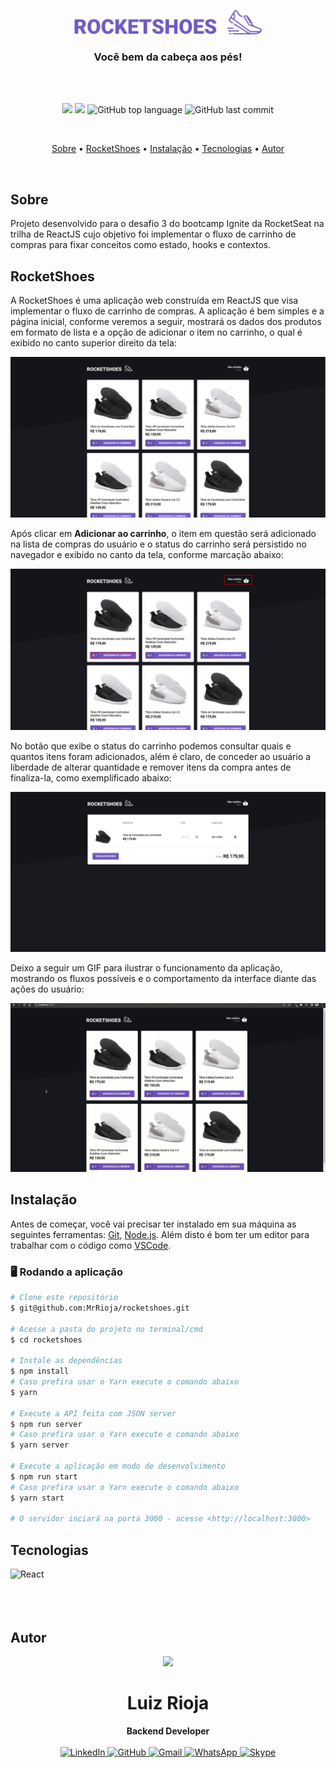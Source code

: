 <p align="center">
  <img src="./readme/vectorpaint.png" alt="Logo" width="300"/>
  <br>
</p>
<h3 align="center">
  Você bem da cabeça aos pés!
</h3>

<br><br>

<p align="center">
  <img src="https://img.shields.io/static/v1?label=Rocket&message=Shoes&color=blueviolet&style=for-the-badge"/>
  <img src="https://img.shields.io/github/license/MrRioja/rocketShoes?color=blueviolet&logo=License&style=for-the-badge"/>
  <img alt="GitHub top language" src="https://img.shields.io/github/languages/top/MrRioja/rocketShoes?color=blueviolet&logo=TypeScript&logoColor=white&style=for-the-badge">
  <img alt="GitHub last commit" src="https://img.shields.io/github/last-commit/MrRioja/rocketShoes?color=blueviolet&style=for-the-badge">
</p>
<br>

<p align="center">
  <a href="#sobre">Sobre</a> •
  <a href="#rocketShoes">RocketShoes</a> •
  <a href="#instalação">Instalação</a> •
  <a href="#tecnologias">Tecnologias</a> •
  <a href="#autor">Autor</a>  
</p>

<br>

## Sobre

Projeto desenvolvido para o desafio 3 do bootcamp Ignite da RocketSeat na trilha de ReactJS cujo objetivo foi implementar o fluxo de carrinho de compras para fixar conceitos como estado, hooks e contextos.

## RocketShoes

A RocketShoes é uma aplicação web construída em ReactJS que visa implementar o fluxo de carrinho de compras. A aplicação é bem simples e a página inicial, conforme veremos a seguir, mostrará os dados dos produtos em formato de lista e a opção de adicionar o item no carrinho, o qual é exibido no canto superior direito da tela:

![Página inicial](./readme/home.png)

Após clicar em **Adicionar ao carrinho**, o item em questão será adicionado na lista de compras do usuário e o status do carrinho será persistido no navegador e exibido no canto da tela, conforme marcação abaixo:

![Página inicial com adição ao carrinho](./readme/add-item.png)

No botão que exibe o status do carrinho podemos consultar quais e quantos itens foram adicionados, além é claro, de conceder ao usuário a liberdade de alterar quantidade e remover itens da compra antes de finaliza-la, como exemplificado abaixo:

![Carrinho de compras](./readme/confirmation.png)

Deixo a seguir um GIF para ilustrar o funcionamento da aplicação, mostrando os fluxos possíveis e o comportamento da interface diante das ações do usuário:

![Demo do fluxo da aplicação](./readme/demo-app.gif)

## Instalação

Antes de começar, você vai precisar ter instalado em sua máquina as seguintes ferramentas:
[Git](https://git-scm.com), [Node.js](https://nodejs.org/en/).
Além disto é bom ter um editor para trabalhar com o código como [VSCode](https://code.visualstudio.com/).

### 🖥️ Rodando a aplicação

```bash
# Clone este repositório
$ git@github.com:MrRioja/rocketshoes.git

# Acesse a pasta do projeto no terminal/cmd
$ cd rocketshoes

# Instale as dependências
$ npm install
# Caso prefira usar o Yarn execute o comando abaixo
$ yarn

# Execute a API feita com JSON server
$ npm run server
# Caso prefira usar o Yarn execute o comando abaixo
$ yarn server

# Execute a aplicação em modo de desenvolvimento
$ npm run start
# Caso prefira usar o Yarn execute o comando abaixo
$ yarn start

# O servidor inciará na porta 3000 - acesse <http://localhost:3000>
```

## Tecnologias

<img align="left" src="https://profilinator.rishav.dev/skills-assets/react-original-wordmark.svg" alt="React" height="75" />

<br><br><br><br>

## Autor

<div align="center">
<img src="https://images.weserv.nl/?url=avatars.githubusercontent.com/u/55336456?v=4&h=100&w=100&fit=cover&mask=circle&maxage=7d" />
<h1>Luiz Rioja</h1>
<strong>Backend Developer</strong>
<br/>
<br/>

<a href="https://linkedin.com/in/luizrioja" target="_blank">
<img alt="LinkedIn" src="https://img.shields.io/badge/linkedin-%230077B5.svg?style=for-the-badge&logo=linkedin&logoColor=white"/>
</a>

<a href="https://github.com/mrrioja" target="_blank">
<img alt="GitHub" src="https://img.shields.io/badge/github-%23121011.svg?style=for-the-badge&logo=github&logoColor=white"/>
</a>

<a href="mailto:lulyrioja@gmail.com?subject=Fala%20Dev" target="_blank">
<img alt="Gmail" src="https://img.shields.io/badge/Gmail-D14836?style=for-the-badge&logo=gmail&logoColor=white" />
</a>

<a href="https://api.whatsapp.com/send?phone=5511933572652" target="_blank">
<img alt="WhatsApp" src="https://img.shields.io/badge/WhatsApp-25D366?style=for-the-badge&logo=whatsapp&logoColor=white"/>
</a>

<a href="https://join.skype.com/invite/tvBbOq03j5Uu" target="_blank">
<img alt="Skype" src="https://img.shields.io/badge/SKYPE-%2300AFF0.svg?style=for-the-badge&logo=Skype&logoColor=white"/>
</a>

<br/>
<br/>
</div>
